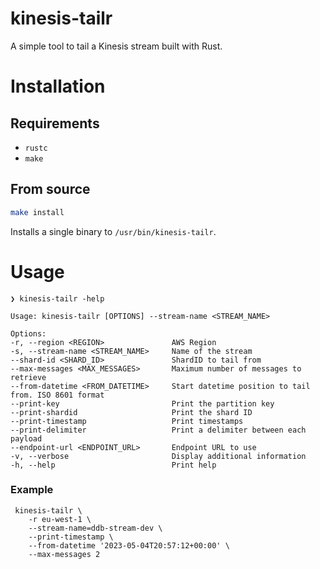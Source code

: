 # kinesis-tailr

A simple tool to tail a Kinesis stream built with Rust.

# Installation

## Requirements

* `rustc`
* `make`

## From source

```bash
make install
```

Installs a single binary to `/usr/bin/kinesis-tailr`.

# Usage

    ❯ kinesis-tailr -help

    Usage: kinesis-tailr [OPTIONS] --stream-name <STREAM_NAME>
    
    Options:
    -r, --region <REGION>               AWS Region
    -s, --stream-name <STREAM_NAME>     Name of the stream
    --shard-id <SHARD_ID>               ShardID to tail from
    --max-messages <MAX_MESSAGES>       Maximum number of messages to retrieve
    --from-datetime <FROM_DATETIME>     Start datetime position to tail from. ISO 8601 format
    --print-key                         Print the partition key
    --print-shardid                     Print the shard ID
    --print-timestamp                   Print timestamps
    --print-delimiter                   Print a delimiter between each payload
    --endpoint-url <ENDPOINT_URL>       Endpoint URL to use
    -v, --verbose                       Display additional information
    -h, --help                          Print help

### Example

     kinesis-tailr \
        -r eu-west-1 \
        --stream-name=ddb-stream-dev \
        --print-timestamp \
        --from-datetime '2023-05-04T20:57:12+00:00' \
        --max-messages 2
